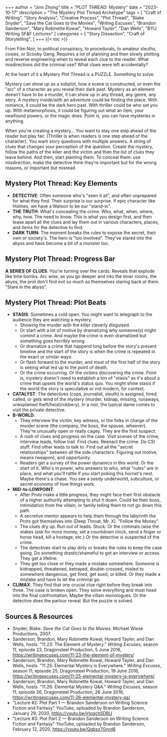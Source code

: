 +++
author = "Jinn Zhong"
title = "PLOT THREAD: Mystery"
date = "2023-10-17"
description = "The Mystery Plot Thread Archetype"
tags = [
    "Craft of Writing",
    "Story Analysis",
    "Creative Process",
    "Plot Thread",
    "Blake Snyder",
    "Save the Cat Goes to the Movies",
    "Writing Excuses",
    "Brandon Sanderson",
    "Mary Robinette Kowal",
    "Howard Tayler",
    "Dan Wells",
    "BYU Writing SF&F Lectures"
]
categories = [
    "Story Dissection",
    "Craft of Storytelling",
]
+++
{{< toc >}}

From Film Noir, to political conspiracy, to procedurals, to amateur sleuths, cosies, or Scooby Gang. Requires a lot of planning and then slowly plotting and reverse engineering when to reveal each clue to the reader. What misdirections did the criminal use? What clues were left accidentally?

At the heart of it a Mystery Plot Thread is a PUZZLE. Something to solve.

Mystery can show up as a subplot, how a scene is constructed, or even the "arc" of a character as you reveal their dark past. Mystery as an element doesn’t have to be a murder, it can show up in any thread, any genre, any story. A mystery inside/with an adventure could be finding the place. With romance, it could be the dark hero past. With thriller could be who set you up. With metamorphosis, it could be figuring out what an item, your newfound powers, or the magic does. Point is, you can have mysteries in anything.

When you're creating a mystery... You want to stay one step ahead of the reader but play fair. (Thriller is when readers is one step ahead of the character). You want story questions with multiple answers. A string of clues that changes your perception of the question. Create the mystery, follow the paths of the killer and the victim and then the list of clues they leave behind. And then, start planting them. To conceal them: use misdirection, make the detective think they’re important but for the wrong reasons, or important but misread.

## Mystery Plot Thread: Key Elements
* **DETECTIVE**: Often someone who's "seen it all", and often unprepared for what they find. Their surprise is our surprise. If epic character like Holmes, we have a Watson to be our "stand-in".
* **THE TRUTH**: What's concealing the crime. Who, what, when, where, why, how. The need to know. This is what you design first, and then tease apart all the clues and lay them out in various characters, places, and items for the detective to find.
* **DARK TURN**: The moment breaks the rules to expose the secret, their own or society's. The hero is "too involved". They've stared into the abyss and have become a bit of a monster too.

## Mystery Plot Thread: Progress Bar
**A SERIES OF CLUES**. You're turning over the cards. Reveals that explode like time bombs. Arc wise, as you go deeper and into the inner rooms, the abyss, the prot don't find evil so much as themselves staring back at them. "Stare in the abyss".

## Mystery Plot Thread: Plot Beats
* **STASIS**: Sometimes a cold open. You might want to telegraph to the audience they are watching a mystery.
   * Showing the murder with the killer cleverly disguised.
   * Or start with a lot of motive by dramatizing why someone(s) might commit a crime. And maybe the crime is even dramatized but something goes horribly wrong.
   * Or dramatize a crime that happend long before the story's present timeline and the start of the story is when the crime is repeated in the exact or similar ways.
   * Or flash forward to the murder, and most of the first half of the story is seeing what led up to the point of death.
   * Or the crime occurring. Or the victims discovering the crime. Point is, mystery doesn't need to establish a ton of "stasis" as it's about a crime that upsets the world's status quo. You might show stasis if the world the story is speculative or not modern, for context.
* **CATALYST**: The detectives (cops, journalist, sleuth) is assigned, hired, called, or gets wind of the mystery (murder, kidnap, missing, runaways, unexplained theft/heist/robbery). In a noir, the typical dame comes to visit the private detective.
* **B-WORLD**:
   * They interview the victim, key witness, or the folks in charge of the murder scene (the company, the boss, the spouse, whoever). They're unusually open or really cagey. They are the first suspect.
   * A rush of clues and progress on the case. Visit scenes of the crime, interview leads, follow trail. Find clues. Reenact the crime. Do CSI stuff. Find other leads to talk to. Find out all the "secret relationships" between all the side characters. Figuring out motive, means (weapon), and opportunity.
   * Readers get a survey of the power dynamics in this world. Or the start of it. Who's in power, who answers to who, what "rules" are in place, and what you'll rattle if you start poking this hornet's nest. Maybe there's a chase. You see a seedy underworld, subculture, or secret economy of how things work.
* **MID-to-LOWPOINT**:
   * After Prots make a little progress, they might face their first obstacle of a higher authority attempting to shut it down. Could be their boss, intimidation from the villain, or family telling them to not go down this path.
   * A secretive mentor appears to help them through the labyrinth the Prots got themselves into (Deep Throat, Mr. X). "Follow the Money".
   * The clues dry up. Run out of leads. Stuck. Or the criminals raise the stakes (ask for more money, set a countdown clock, send a finger or horse head, kill a hostage, etc.) Or the detective is suspected of the crime.
   * The detectives start to play dirty or breaks the rules to keep the case going. Do something drastic/shameful to get an interview or access. They get a lifeline.
   * They get too close or they made a mistake somewhere. Someone is kidnapped, threatened, betrayed, double-crossed, misled to somewhere dangerous, get fired, get sued, or killed. Or they made a mistake and have to let the criminal go.
* **CLIMAX**: They find that one crucial clue right before they break into three. The case is broken open. They solve everything and must head into the final confrontation. Maybe the villain monologues. Or the detective does the parlour reveal. But the puzzle is solved.

## Sources & Resources

* Snyder, Blake. _Save the Cat Goes to the Movies_. Michael Wiese Productions, 2007.
* Sanderson, Brandon, Mary Robinette Kowal, Howard Tayler, and Dan Wells, hosts. "11.23: The Element of Mystery." _Writing Excuses_, season 11, episode 23, Dragonsteel Production, 5 June 2016, https://writingexcuses.com/11-23-the-element-of-mystery/
* Sanderson, Brandon, Mary Robinette Kowal, Howard Tayler, and Dan Wells, hosts. "11.25: Elemental Mystery is Everywhere." _Writing Excuses_, season 11, episode 25, Dragonsteel Production, 19 June 2016, https://writingexcuses.com/11-25-elemental-mystery-is-everywhere/
* Sanderson, Brandon, Mary Robinette Kowal, Howard Tayler, and Dan Wells, hosts. "11.26: Elemental Mystery Q&A." _Writing Excuses_, season 11, episode 26, Dragonsteel Production, 26 June 2016, https://writingexcuses.com/11-26-elemental-mystery-qa/
* "Lecture #2: Plot Part 1 — Brandon Sanderson on Writing Science Fiction and Fantasy" _YouTube_, uploaded by Brandon Sanderson, January 29, 2020, https://youtu.be/jrIogch5DBU
* "Lecture #3: Plot Part 2 — Brandon Sanderson on Writing Science Fiction and Fantasy" _YouTube_, uploaded by Brandon Sanderson, February 12, 2020, https://youtu.be/Qgbsz7Gnrd8

